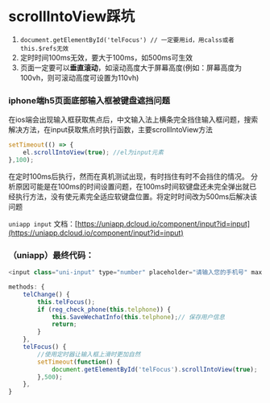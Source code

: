 # scrollIntoView踩坑

1. `document.getElementById('telFocus') // 一定要用id，用calss或者this.$refs无效`
2. 定时时间100ms无效，要大于100ms，如500ms可生效
3. 页面一定要可以<b>垂直滚动</b>，如滚动高度大于屏幕高度(例如：屏幕高度为100vh，则可滚动高度可设置为110vh)


### iphone端h5页面底部输入框被键盘遮挡问题
在ios端会出现输入框获取焦点后，中文输入法上横条完全挡住输入框问题，搜索解决方法，在input获取焦点时执行函数，主要scrollIntoView方法
```js
setTimeout(() => {
    el.scrollIntoView(true); //el为input元素
},100);
```
在定时100ms后执行，然而在真机测试出现，有时挡住有时不会挡住的情况。
分析原因可能是在100ms的时间设置问题，在100ms时间软键盘还未完全弹出就已经执行方法，没有使元素完全适应软键盘位置。将定时时间改为500ms后解决该问题

`uniapp input` 文档：[https://uniapp.dcloud.io/component/input?id=input](https://uniapp.dcloud.io/component/input?id=input)

### （uniapp）最终代码：
```js
<input class="uni-input" type="number" placeholder="请输入您的手机号" maxlength="11" v-model="telphone" @input="telChange" :adjust-position="true" @focus="telFocus" @keyboardheightchange="telFocus" id="telFocus"/>

methods: {
    telChange() {
        this.telFocus();
        if (reg_check_phone(this.telphone)) {
            this.SaveWechatInfo(this.telphone);// 保存用户信息
            return;
        }
    },
    telFocus() {
        //使用定时器让输入框上滑时更加自然
        setTimeout(function() {
            document.getElementById('telFocus').scrollIntoView(true);
        },500);
    },
}
```





